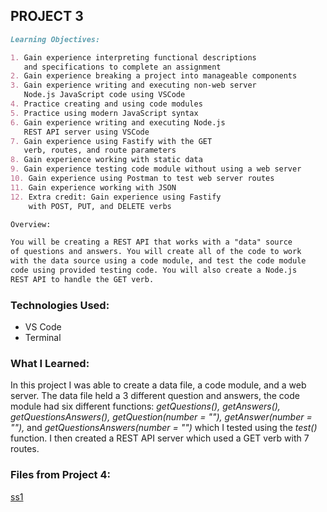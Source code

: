 ## PROJECT 3

```markdown
Learning Objectives:

1. Gain experience interpreting functional descriptions
   and specifications to complete an assignment
2. Gain experience breaking a project into manageable components
3. Gain experience writing and executing non-web server 
   Node.js JavaScript code using VSCode
4. Practice creating and using code modules
5. Practice using modern JavaScript syntax
6. Gain experience writing and executing Node.js 
   REST API server using VSCode
7. Gain experience using Fastify with the GET
   verb, routes, and route parameters
8. Gain experience working with static data
9. Gain experience testing code module without using a web server
10. Gain experience using Postman to test web server routes
11. Gain experience working with JSON
12. Extra credit: Gain experience using Fastify 
    with POST, PUT, and DELETE verbs

Overview: 

You will be creating a REST API that works with a "data" source 
of questions and answers. You will create all of the code to work 
with the data source using a code module, and test the code module 
code using provided testing code. You will also create a Node.js 
REST API to handle the GET verb. 

```

### Technologies Used:
- VS Code
- Terminal


### What I Learned:
In this project I was able to create a data file, a code module, and a web server. The data file held a 3 different question and answers, the code module had six different functions: *getQuestions(), getAnswers(), getQuestionsAnswers(), getQuestion(number = ""), getAnswer(number = ""),* and *getQuestionsAnswers(number = "")* which I tested using the *test()* function. I then created a REST API server which used a GET verb with 7 routes. 

### Files from Project 4:

[ss1](project4.png)
